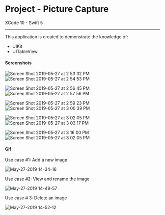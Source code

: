 # Project - Picture Capture

XCode 10 - Swift 5

-----

This application is created to demonstrate the knowledge of:

- UIKit
- UITableView


#### Screenshots

![Screen Shot 2019-05-27 at 2 53 32 PM](https://user-images.githubusercontent.com/15698572/58435662-86b1f900-808f-11e9-9154-44463b347f4a.png)![Screen Shot 2019-05-27 at 2 54 53 PM](https://user-images.githubusercontent.com/15698572/58435667-8dd90700-808f-11e9-80f4-dd7afa0911db.png)

![Screen Shot 2019-05-27 at 2 56 45 PM](https://user-images.githubusercontent.com/15698572/58435724-ead4bd00-808f-11e9-9110-c1eb6715217e.png)![Screen Shot 2019-05-27 at 2 57 56 PM](https://user-images.githubusercontent.com/15698572/58435729-f1633480-808f-11e9-9737-a74f368edfc2.png)

![Screen Shot 2019-05-27 at 2 59 23 PM](https://user-images.githubusercontent.com/15698572/58435800-4c952700-8090-11e9-88d5-db6a31be8c89.png)![Screen Shot 2019-05-27 at 3 00 39 PM](https://user-images.githubusercontent.com/15698572/58435806-528b0800-8090-11e9-95cb-166ff841f262.png)

![Screen Shot 2019-05-27 at 3 02 05 PM](https://user-images.githubusercontent.com/15698572/58435853-a39afc00-8090-11e9-8f52-a442eb9db519.png)![Screen Shot 2019-05-27 at 3 03 17 PM](https://user-images.githubusercontent.com/15698572/58435855-a8f84680-8090-11e9-8b43-a7899b25d9e6.png)

![Screen Shot 2019-05-27 at 3 16 00 PM](https://user-images.githubusercontent.com/15698572/58436285-9252ef00-8092-11e9-978b-278ea8c31a05.png)![Screen Shot 2019-05-27 at 3 02 05 PM](https://user-images.githubusercontent.com/15698572/58437377-b107b480-8097-11e9-8d6b-945d81f20b61.png)





#### Gif

Use case #1: Add a new image

![May-27-2019 14-34-16](https://user-images.githubusercontent.com/15698572/58435168-33d74200-808d-11e9-85b2-dd4eef8b1e0a.gif)

Use case #2: View and rename the image

![May-27-2019 14-49-57](https://user-images.githubusercontent.com/15698572/58435501-c88e6f80-808e-11e9-8780-570e95a9a9b3.gif)

Use case # 3: Delete an image

![May-27-2019 14-52-12](https://user-images.githubusercontent.com/15698572/58435583-13a88280-808f-11e9-8f2c-699411e03a49.gif)
